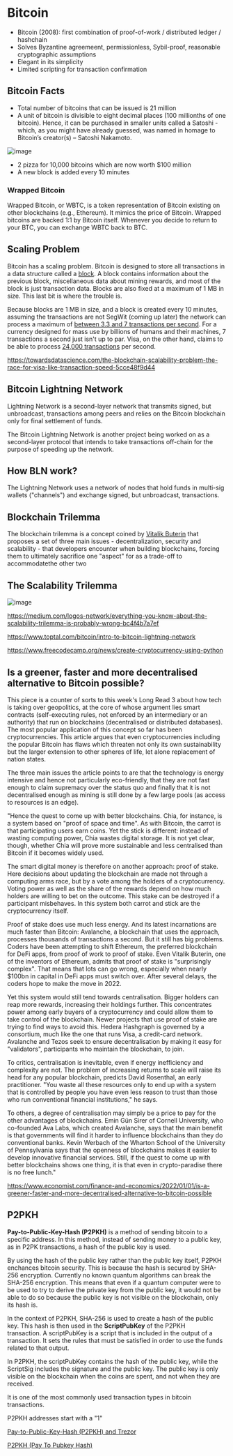 # Bitcoin

- Bitcoin (2008): first combination of proof-of-work / distributed ledger / hashchain
- Solves Byzantine agreemeent, permissionless, Sybil-proof, reasonable cryptographic assumptions
- Elegant in its simplicity
- Limited scripting for transaction confirmation

## Bitcoin Facts

- Total number of bitcoins that can be issued is 21 million
- A unit of bitcoin is divisible to eight decimal places (100 millionths of one bitcoin). Hence, it can be purchased in smaller units called a Satoshi - which, as you might have already guessed, was named in homage to Bitcoin’s creator(s) – Satoshi Nakamoto.

![image](media/decentral-bitcoin.svg)

- 2 pizza for 10,000 bitcoins which are now worth $100 million
- A new block is added every 10 minutes

### Wrapped Bitcoin

Wrapped Bitcoin, or WBTC, is a token representation of Bitcoin existing on other blockchains (e.g., Ethereum). It mimics the price of Bitcoin. Wrapped bitcoins are backed 1:1 by Bitcoin itself. Whenever you decide to return to your BTC, you can exchange WBTC back to BTC.

## Scaling Problem

Bitcoin has a scaling problem. Bitcoin is designed to store all transactions in a data structure called a [block](https://en.bitcoin.it/wiki/Block). A block contains information about the previous block, miscellaneous data about mining rewards, and most of the block is just transaction data. Blocks are also fixed at a maximum of 1 MB in size. This last bit is where the trouble is.

Because blocks are 1 MB in size, and a block is created every 10 minutes, assuming the transactions are not SegWit (coming up later) the network can process a maximum of [between 3.3 and 7 transactions per second](https://link.springer.com/chapter/10.1007/978-3-662-53357-4_8). For a currency designed for mass use by billions of humans and their machines, 7 transactions a second just isn't up to par. Visa, on the other hand, claims to be able to process [24,000 transactions](https://web.archive.org/web/20181023104241/https:/usa.visa.com/run-your-business/small-business-tools/retail.html) per second.

<https://towardsdatascience.com/the-blockchain-scalability-problem-the-race-for-visa-like-transaction-speed-5cce48f9d44>

## Bitcoin Lightning Network

Lightning Network is a second-layer network that transmits signed, but unbroadcast, transactions among peers and relies on the Bitcoin blockchain only for final settlement of funds.

The Bitcoin Lightning Network is another project being worked on as a second-layer protocol that intends to take transactions off-chain for the purpose of speeding up the network.

## How BLN work?

The Lightning Network uses a network of nodes that hold funds in multi-sig wallets ("channels") and exchange signed, but unbroadcast, transactions.

## Blockchain Trilemma

The blockchain trilemma is a concept coined by [Vitalik Buterin](https://coinmarketcap.com/alexandria/glossary/vitalik-buterin) that proposes a set of three main issues - decentralization, security and scalability - that developers encounter when building blockchains, forcing them to ultimately sacrifice one "aspect" for as a trade-off to accommodatethe other two

## The Scalability Trilemma

![image](media/Bitcoin-Cryptocurrency-Web3-image1.jpg)

<https://medium.com/logos-network/everything-you-know-about-the-scalability-trilemma-is-probably-wrong-bc4f4b7a7ef>

<https://www.toptal.com/bitcoin/intro-to-bitcoin-lightning-network>

<https://www.freecodecamp.org/news/create-cryptocurrency-using-python>

## Is a greener, faster and more decentralised alternative to Bitcoin possible?

This piece is a counter of sorts to this week's Long Read 3 about how tech is taking over geopolitics, at the core of whose argument lies smart contracts (self-executing rules, not enforced by an intermediary or an authority) that run on blockchains (decentralised or distributed databases). The most popular application of this concept so far has been cryptocurrencies. This article argues that even cryptocurrencies including the popular Bitcoin has flaws which threaten not only its own sustainability but the larger extension to other spheres of life, let alone replacement of nation states.

The three main issues the article points to are that the technology is energy intensive and hence not particularly eco-friendly, that they are not fast enough to claim supremacy over the status quo and finally that it is not decentralised enough as mining is still done by a few large pools (as access to resources is an edge).

"Hence the quest to come up with better blockchains. Chia, for instance, is a system based on "proof of space and time". As with Bitcoin, the carrot is that participating users earn coins. Yet the stick is different: instead of wasting computing power, Chia wastes digital storage. It is not yet clear, though, whether Chia will prove more sustainable and less centralised than Bitcoin if it becomes widely used.

The smart digital money is therefore on another approach: proof of stake. Here decisions about updating the blockchain are made not through a computing arms race, but by a vote among the holders of a cryptocurrency. Voting power as well as the share of the rewards depend on how much holders are willing to bet on the outcome. This stake can be destroyed if a participant misbehaves. In this system both carrot and stick are the cryptocurrency itself.

Proof of stake does use much less energy. And its latest incarnations are much faster than Bitcoin: Avalanche, a blockchain that uses the approach, processes thousands of transactions a second. But it still has big problems. Coders have been attempting to shift Ethereum, the preferred blockchain for DeFi apps, from proof of work to proof of stake. Even Vitalik Buterin, one of the inventors of Ethereum, admits that proof of stake is "surprisingly complex". That means that lots can go wrong, especially when nearly $100bn in capital in DeFi apps must switch over. After several delays, the coders hope to make the move in 2022.

Yet this system would still tend towards centralisation. Bigger holders can reap more rewards, increasing their holdings further. This concentrates power among early buyers of a cryptocurrency and could allow them to take control of the blockchain. Newer projects that use proof of stake are trying to find ways to avoid this. Hedera Hashgraph is governed by a consortium, much like the one that runs Visa, a credit-card network. Avalanche and Tezos seek to ensure decentralisation by making it easy for "validators", participants who maintain the blockchain, to join.

To critics, centralisation is inevitable, even if energy inefficiency and complexity are not. The problem of increasing returns to scale will raise its head for any popular blockchain, predicts David Rosenthal, an early practitioner. "You waste all these resources only to end up with a system that is controlled by people you have even less reason to trust than those who run conventional financial institutions," he says.

To others, a degree of centralisation may simply be a price to pay for the other advantages of blockchains. Emin Gün Sirer of Cornell University, who co-founded Ava Labs, which created Avalanche, says that the main benefit is that governments will find it harder to influence blockchains than they do conventional banks. Kevin Werbach of the Wharton School of the University of Pennsylvania says that the openness of blockchains makes it easier to develop innovative financial services. Still, if the quest to come up with better blockchains shows one thing, it is that even in crypto-paradise there is no free lunch."

<https://www.economist.com/finance-and-economics/2022/01/01/is-a-greener-faster-and-more-decentralised-alternative-to-bitcoin-possible>

## P2PKH

**Pay-to-Public-Key-Hash (P2PKH)** is a method of sending bitcoin to a specific address. In this method, instead of sending money to a public key, as in P2PK transactions, a hash of the public key is used.

By using the hash of the public key rather than the public key itself, P2PKH enchances bitcoin security. This is because the hash is secured by SHA-256 encryption. Currently no known quantum algorithms can break the SHA-256 encryption. This means that even if a quantum computer were to be used to try to derive the private key from the public key, it would not be able to do so because the public key is not visible on the blockchain, only its hash is.  
  
In the context of P2PKH, SHA-256 is used to create a hash of the public key. This hash is then used in the **ScriptPubKey** of the P2PKH transaction. A scriptPubKey is a script that is included in the output of a transaction. It sets the rules that must be satisfied in order to use the funds related to that output.  
  
In P2PKH, the scriptPubKey contains the hash of the public key, while the ScriptSig includes the signature and the public key. The public key is only visible on the blockchain when the coins are spent, and not when they are received.  
  
It is one of the most commonly used transaction types in bitcoin transactions.

P2PKH addresses start with a "1"

[Pay-to-Public-Key-Hash (P2PKH) and Trezor](https://trezor.io/learn/a/pay-to-public-key-hash-p2pkh)

[P2PKH (Pay To Pubkey Hash)](https://learnmeabitcoin.com/technical/p2pkh)
